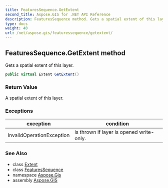 ```yaml
---
title: FeaturesSequence.GetExtent
second_title: Aspose.GIS for .NET API Reference
description: FeaturesSequence method. Gets a spatial extent of this layer
type: docs
weight: 40
url: /net/aspose.gis/featuressequence/getextent/
---
```

## FeaturesSequence.GetExtent method

Gets a spatial extent of this layer.

```csharp
public virtual Extent GetExtent()
```

### Return Value

A spatial extent of this layer.

### Exceptions

| exception | condition |
| --- | --- |
| InvalidOperationException | is thrown if layer is opened write-only. |

### See Also

* class [Extent](../../extent/)
* class [FeaturesSequence](../)
* namespace [Aspose.Gis](../../featuressequence/)
* assembly [Aspose.GIS](../../../)


